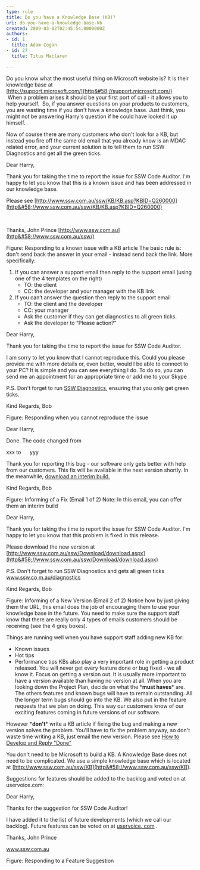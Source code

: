 ```yaml
---
type: rule
title: Do you have a Knowledge Base (KB)?
uri: do-you-have-a-knowledge-base-kb
created: 2009-03-02T02:45:54.0000000Z
authors:
- id: 1
  title: Adam Cogan
- id: 27
  title: Titus Maclaren

---
```


 ​​Do you know what the most useful thing on Microsoft website is? It is their knowledge base at​ <br>[http://support.microsoft.com/](http&#58;//support.microsoft.com/) <br>​ When a problem arises it should be your first port of call - it allows you to help yourself. ​ 
So, if you answer questions on your products to customers, you are wasting time if you don't have a knowledge base. Just think, you might not be answering Harry's question if he could have looked it up himself.

Now of course there are many customers who don't look for a KB, but instead you fire off the same old email that you already know is an MDAC related error, and your current solution is to tell them to run SSW Diagnostics and get all the green ticks.


Dear Harry,

Thank you for taking the time to report the issue for SSW Code Auditor. I'm happy to let you know that this is a known issue and has been addressed in our knowledge base. 

Please see [http://www.ssw.com.au/ssw/KB/KB.asp?KBID=Q260000](http&#58;//www.ssw.com.au/ssw/KB/KB.asp?KBID=Q260000)

 

Thanks,
John Prince
[http://www.ssw.com.au](http&#58;//www.ssw.com.au/ssw/)

Figure: Responding to a known issue with a KB article 
The basic rule is:​ don't send back the answer in your email - instead send back the link. More specifically:

1. If you can answer a support email then reply to the support email (using one of the 4 templates on the right)
    - TO: the client
    - CC: the developer and your manager with the KB link
2. If you can’t answer the question then reply to the support email
    - TO: the client and the developer
    - CC: your manager
    - Ask the customer if they can get diagnostics to all green ticks.
    - Ask the developer to “Please action?"



Dear Harry,

Thank you for taking the time to report the issue for SSW Code Auditor.

I am sorry to let you know that I cannot reproduce this. Could you please provide me with more details or, even better, would I be able to connect to your PC? It is simple and you can see everything I do. To do so, you can send me an appointment for an appropriate time or add me to your Skype

P.S. Don't forget to run [SSW Diagnostics](http&#58;//www.ssw.com.au/diagnostics), ensuring that you only get green ticks.

Kind Regards, 
Bob

Figure: Responding when you cannot reproduce the issue 

Dear Harry,

Done. The code changed from

xxx
to
     yyy

Thank you for reporting this bug - our software only gets better with help from our customers. This fix will be available in the next version shortly. In the meanwhile, [download an interim build.](http&#58;//www.ssw.com.au/)

Kind Regards,
Bob

Figure: Informing of a Fix (Email 1 of 2) Note: In this email, you can offer them an interim build

Dear Harry,

Thank you for taking the time to report the issue for SSW Code Auditor. I'm happy to let you know that this problem is fixed in this release.

Please download the new version at [http://www.ssw.com.au/ssw/Download/download.aspx](http&#58;//www.ssw.com.au/ssw/Download/download.aspx)

P.S. Don't forget to run SSW Diagnostics and gets all green ticks [www.ssw.co m.au/diagnostics](http&#58;//www.ssw.com.au/SSW/Diagnostics/default.aspx)

Kind Regards, 
Bob

Figure: Informing of a New Version (Email 2 of 2)
Notice how by just giving them the URL, this email does the job of encouraging them to use your knowledge base in the future. You need to make sure the support staff know that there are really only 4 types of emails customers should be receiving (see the 4 grey boxes).

Things are running well when you have support staff adding new KB for:

- Known issues
- Hot tips
- Performance tips KBs also play a very important role in getting a product released. You will never get every feature done or bug fixed - we all know it. Focus on getting a version out. It is usually more important to have a version available than having no version at all. When you are looking down the Project Plan, decide on what the \***must haves**\* are. The others features and known bugs will have to remain outstanding. All the longer term bugs should go into the KB. We also put in the feature requests that we plan on doing. This way our customers know of our exciting features coming in future versions of our software.


However \***don't**\* write a KB article if fixing the bug and making a new version solves the problem. You'll have to fix the problem anyway, so don't waste time writing a KB, just email the new version. Please see [How to Develop and Reply "Done"](http&#58;//www.ssw.com.au/ssw/extremeemails/default.aspx)

You don't need to be Microsoft to build a KB. A Knowledge Base does not need to be complicated. We use a simple knowledge base which is located at [http://www.ssw.com.au/ssw/KB](http&#58;//www.ssw.com.au/ssw/KB).

Suggestions for features should be added to the backlog and voted on at uservoice.com:


Dear Harry,

Thanks for the suggestion for SSW Code Auditor!

I have added it to the list of future developments (which we call our backlog). Future features can be voted on at [uservoice. com](https&#58;//www.uservoice.com/) .

Thanks,
John Prince

www.ssw.com.au

Figure: Responding to a Feature Suggestion 
